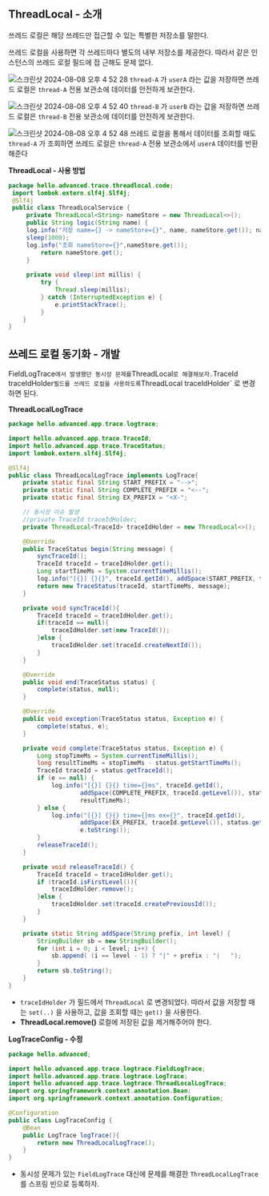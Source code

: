 ## ThreadLocal - 소개
쓰레드 로컬은 해당 쓰레드만 접근할 수 있는 특별한 저장소를 말한다.

쓰레드 로컬을 사용하면 각 쓰레드마다 별도의 내부 저장소를 제공한다. 따라서 같은 인스턴스의 쓰레드 로컬 필드에 접 근해도 문제 없다.

![스크린샷 2024-08-08 오후 4 52 28](https://github.com/user-attachments/assets/d75aa8d4-b4b4-4583-8275-d85744c0c8fe)
`thread-A` 가 `userA` 라는 값을 저장하면 쓰레드 로컬은 `thread-A` 전용 보관소에 데이터를 안전하게 보관한다.

![스크린샷 2024-08-08 오후 4 52 40](https://github.com/user-attachments/assets/8f0b3052-82f9-49e8-8dd4-1f3a634774af)
`thread-B` 가 `userB` 라는 값을 저장하면 쓰레드 로컬은 `thread-B` 전용 보관소에 데이터를 안전하게 보관한다.

![스크린샷 2024-08-08 오후 4 52 48](https://github.com/user-attachments/assets/45777ee4-58a9-4a21-a308-34fec5525d87)
쓰레드 로컬을 통해서 데이터를 조회할 때도 `thread-A` 가 조회하면 쓰레드 로컬은 `thread-A` 전용 보관소에서 `userA` 데이터를 반환해준다


**ThreadLocal - 사용 방법**
```java
package hello.advanced.trace.threadlocal.code;
 import lombok.extern.slf4j.Slf4j;
 @Slf4j
 public class ThreadLocalService {
     private ThreadLocal<String> nameStore = new ThreadLocal<>();
     public String logic(String name) {
	 log.info("저장 name={} -> nameStore={}", name, nameStore.get()); nameStore.set(name);
	 sleep(1000);
	 log.info("조회 nameStore={}",nameStore.get());
         return nameStore.get();
     }
     
	 private void sleep(int millis) {
         try {
             Thread.sleep(millis);
         } catch (InterruptedException e) {
             e.printStackTrace();
         }
	} 
}
```

## 쓰레드 로컬 동기화 - 개발
FieldLogTrace` 에서 발생했던 동시성 문제를 `ThreadLocal` 로 해결해보자.
`TraceId traceIdHolder` 필드를 쓰레드 로컬을 사용하도록 `ThreadLocal<TraceId> traceIdHolder` 로 변경하면 된다.

**ThreadLocalLogTrace**
```java
package hello.advanced.app.trace.logtrace;

import hello.advanced.app.trace.TraceId;
import hello.advanced.app.trace.TraceStatus;
import lombok.extern.slf4j.Slf4j;

@Slf4j
public class ThreadLocalLogTrace implements LogTrace{
    private static final String START_PREFIX = "-->";
    private static final String COMPLETE_PREFIX = "<--";
    private static final String EX_PREFIX = "<X-";

    // 동시성 이슈 발생
    //private TraceId traceIdHolder;
    private ThreadLocal<TraceId> traceIdHolder = new ThreadLocal<>();

    @Override
    public TraceStatus begin(String message) {
        syncTraceId();
        TraceId traceId = traceIdHolder.get();
        Long startTimeMs = System.currentTimeMillis();
        log.info("[{}] {}{}", traceId.getId(), addSpace(START_PREFIX, traceId.getLevel()), message);
        return new TraceStatus(traceId, startTimeMs, message);
    }

    private void syncTraceId(){
        TraceId traceId = traceIdHolder.get();
        if(traceId == null){
            traceIdHolder.set(new TraceId());
        }else {
            traceIdHolder.set(traceId.createNextId());
        }
    }

    @Override
    public void end(TraceStatus status) {
        complete(status, null);
    }

    @Override
    public void exception(TraceStatus status, Exception e) {
        complete(status, e);
    }

    private void complete(TraceStatus status, Exception e) {
        Long stopTimeMs = System.currentTimeMillis();
        long resultTimeMs = stopTimeMs - status.getStartTimeMs();
        TraceId traceId = status.getTraceId();
        if (e == null) {
            log.info("[{}] {}{} time={}ms", traceId.getId(),
                    addSpace(COMPLETE_PREFIX, traceId.getLevel()), status.getMessage(),
                    resultTimeMs);
        } else {
            log.info("[{}] {}{} time={}ms ex={}", traceId.getId(),
                    addSpace(EX_PREFIX, traceId.getLevel()), status.getMessage(), resultTimeMs,
                    e.toString());
        }
        releaseTraceId();
    }

    private void releaseTraceId() {
        TraceId traceId = traceIdHolder.get();
        if (traceId.isFirstLevel()){
            traceIdHolder.remove();
        }else {
            traceIdHolder.set(traceId.createPreviousId());
        }
    }

    private static String addSpace(String prefix, int level) {
        StringBuilder sb = new StringBuilder();
        for (int i = 0; i < level; i++) {
            sb.append( (i == level - 1) ? "|" + prefix : "|   ");
        }
        return sb.toString();
    }
}
```
- `traceIdHolder` 가 필드에서 `ThreadLocal` 로 변경되었다. 따라서 값을 저장할 때는 `set(..)` 을 사용하고, 값을 조회할 때는 `get()` 을 사용한다.
- **ThreadLocal.remove()** 로컬에 저장된 값을 제거해주어야 한다.

**LogTraceConfig - 수정**
```java
package hello.advanced;

import hello.advanced.app.trace.logtrace.FieldLogTrace;
import hello.advanced.app.trace.logtrace.LogTrace;
import hello.advanced.app.trace.logtrace.ThreadLocalLogTrace;
import org.springframework.context.annotation.Bean;
import org.springframework.context.annotation.Configuration;

@Configuration
public class LogTraceConfig {
    @Bean
    public LogTrace logTrace(){
        return new ThreadLocalLogTrace();
    }
}
```
- 동시성 문제가 있는 `FieldLogTrace` 대신에 문제를 해결한 `ThreadLocalLogTrace` 를 스프링 빈으로 등록하자.
